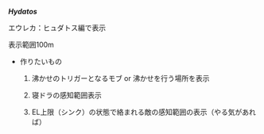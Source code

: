 ***Hydatos***

  エウレカ：ヒュダトス編で表示

  表示範囲100m

* 作りたいもの

  1. 沸かせのトリガーとなるモブ or 沸かせを行う場所を表示

  1. 寝ドラの感知範囲表示

  1. EL上限（シンク）の状態で絡まれる敵の感知範囲の表示（やる気があれば）
